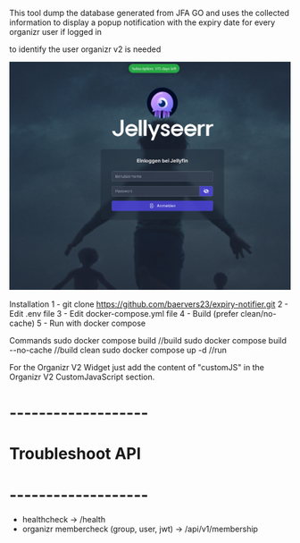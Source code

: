 This tool dump the database generated from JFA GO and uses the collected information to display a popup notification with the expiry date for every organizr user if logged in

to identify the user organizr v2 is needed

![Beispiel](https://github.com/baervers23/expiry-notifier/blob/main/img/user.png)

Installation
1 - git clone https://github.com/baervers23/expiry-notifier.git
2 - Edit .env file
3 - Edit docker-compose.yml file
4 - Build (prefer clean/no-cache)
5 - Run with docker compose

Commands
sudo docker compose build                        //build
sudo docker compose build --no-cache             //build clean
sudo docker compose up -d                        //run

For the Organizr V2 Widget just add the content of "customJS" in the Organizr V2 CustomJavaScript section.

# -------------------
# Troubleshoot API
# -------------------

- healthcheck                               ->      /health
- organizr membercheck (group, user, jwt)   ->      /api/v1/membership

